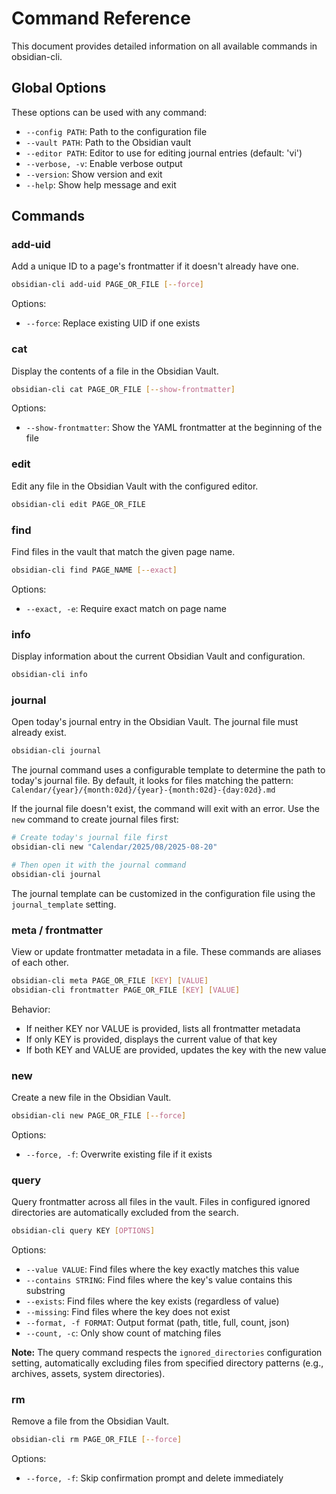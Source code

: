 # Command Reference

This document provides detailed information on all available commands in obsidian-cli.

## Global Options

These options can be used with any command:

- `--config PATH`: Path to the configuration file
- `--vault PATH`: Path to the Obsidian vault
- `--editor PATH`: Editor to use for editing journal entries (default: 'vi')
- `--verbose, -v`: Enable verbose output
- `--version`: Show version and exit
- `--help`: Show help message and exit

## Commands

### add-uid

Add a unique ID to a page's frontmatter if it doesn't already have one.

```bash
obsidian-cli add-uid PAGE_OR_FILE [--force]
```

Options:

- `--force`: Replace existing UID if one exists

### cat

Display the contents of a file in the Obsidian Vault.

```bash
obsidian-cli cat PAGE_OR_FILE [--show-frontmatter]
```

Options:

- `--show-frontmatter`: Show the YAML frontmatter at the beginning of the file

### edit

Edit any file in the Obsidian Vault with the configured editor.

```bash
obsidian-cli edit PAGE_OR_FILE
```

### find

Find files in the vault that match the given page name.

```bash
obsidian-cli find PAGE_NAME [--exact]
```

Options:

- `--exact, -e`: Require exact match on page name

### info

Display information about the current Obsidian Vault and configuration.

```bash
obsidian-cli info
```

### journal

Open today's journal entry in the Obsidian Vault. The journal file must already exist.

```bash
obsidian-cli journal
```

The journal command uses a configurable template to determine the path to today's journal file. By default, it looks for files matching the pattern: `Calendar/{year}/{month:02d}/{year}-{month:02d}-{day:02d}.md`

If the journal file doesn't exist, the command will exit with an error. Use the `new` command to create journal files first:

```bash
# Create today's journal file first
obsidian-cli new "Calendar/2025/08/2025-08-20"

# Then open it with the journal command
obsidian-cli journal
```

The journal template can be customized in the configuration file using the `journal_template` setting.

### meta / frontmatter

View or update frontmatter metadata in a file. These commands are aliases of each other.

```bash
obsidian-cli meta PAGE_OR_FILE [KEY] [VALUE]
obsidian-cli frontmatter PAGE_OR_FILE [KEY] [VALUE]
```

Behavior:

- If neither KEY nor VALUE is provided, lists all frontmatter metadata
- If only KEY is provided, displays the current value of that key
- If both KEY and VALUE are provided, updates the key with the new value

### new

Create a new file in the Obsidian Vault.

```bash
obsidian-cli new PAGE_OR_FILE [--force]
```

Options:

- `--force, -f`: Overwrite existing file if it exists

### query

Query frontmatter across all files in the vault. Files in configured ignored directories are automatically excluded from the search.

```bash
obsidian-cli query KEY [OPTIONS]
```

Options:

- `--value VALUE`: Find files where the key exactly matches this value
- `--contains STRING`: Find files where the key's value contains this substring
- `--exists`: Find files where the key exists (regardless of value)
- `--missing`: Find files where the key does not exist
- `--format, -f FORMAT`: Output format (path, title, full, count, json)
- `--count, -c`: Only show count of matching files

**Note:** The query command respects the `ignored_directories` configuration setting, automatically excluding files from specified directory patterns (e.g., archives, assets, system directories).

### rm

Remove a file from the Obsidian Vault.

```bash
obsidian-cli rm PAGE_OR_FILE [--force]
```

Options:

- `--force, -f`: Skip confirmation prompt and delete immediately
